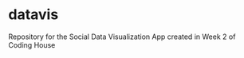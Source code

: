 datavis
=======

Repository for the Social Data Visualization App created in Week 2 of Coding House
